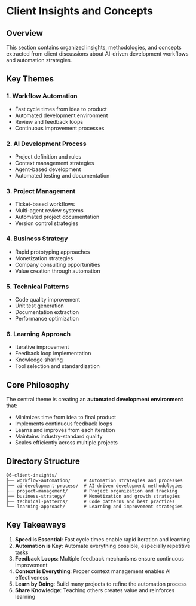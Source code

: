 # Client Insights and Concepts

## Overview
This section contains organized insights, methodologies, and concepts extracted from client discussions about AI-driven development workflows and automation strategies.

## Key Themes

### 1. Workflow Automation
- Fast cycle times from idea to product
- Automated development environment
- Review and feedback loops
- Continuous improvement processes

### 2. AI Development Process
- Project definition and rules
- Context management strategies
- Agent-based development
- Automated testing and documentation

### 3. Project Management
- Ticket-based workflows
- Multi-agent review systems
- Automated project documentation
- Version control strategies

### 4. Business Strategy
- Rapid prototyping approaches
- Monetization strategies
- Company consulting opportunities
- Value creation through automation

### 5. Technical Patterns
- Code quality improvement
- Unit test generation
- Documentation extraction
- Performance optimization

### 6. Learning Approach
- Iterative improvement
- Feedback loop implementation
- Knowledge sharing
- Tool selection and standardization

## Core Philosophy

The central theme is creating an **automated development environment** that:
- Minimizes time from idea to final product
- Implements continuous feedback loops
- Learns and improves from each iteration
- Maintains industry-standard quality
- Scales efficiently across multiple projects

## Directory Structure

```
06-client-insights/
├── workflow-automation/     # Automation strategies and processes
├── ai-development-process/  # AI-driven development methodologies
├── project-management/      # Project organization and tracking
├── business-strategy/       # Monetization and growth strategies
├── technical-patterns/      # Code patterns and best practices
└── learning-approach/       # Learning and improvement strategies
```

## Key Takeaways

1. **Speed is Essential**: Fast cycle times enable rapid iteration and learning
2. **Automation is Key**: Automate everything possible, especially repetitive tasks
3. **Feedback Loops**: Multiple feedback mechanisms ensure continuous improvement
4. **Context is Everything**: Proper context management enables AI effectiveness
5. **Learn by Doing**: Build many projects to refine the automation process
6. **Share Knowledge**: Teaching others creates value and reinforces learning